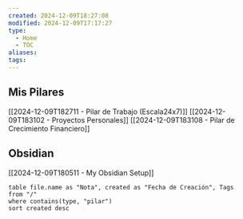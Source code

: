 ```yaml
---
created: 2024-12-09T18:27:08
modified: 2024-12-09T17:17:27
type:
  - Home
  - TOC
aliases: 
tags:
---
```

## Mis Pilares

[[2024-12-09T182711 - Pilar de Trabajo (Escala24x7)]]
[[2024-12-09T183102 - Proyectos Personales]]
[[2024-12-09T183108 - Pilar de Crecimiento Financiero]]

## Obsidian

[[2024-12-09T180511 - My Obsidian Setup]]


```dataview
table file.name as "Nota", created as "Fecha de Creación", Tags
from "/"
where contains(type, "pilar")
sort created desc
```
